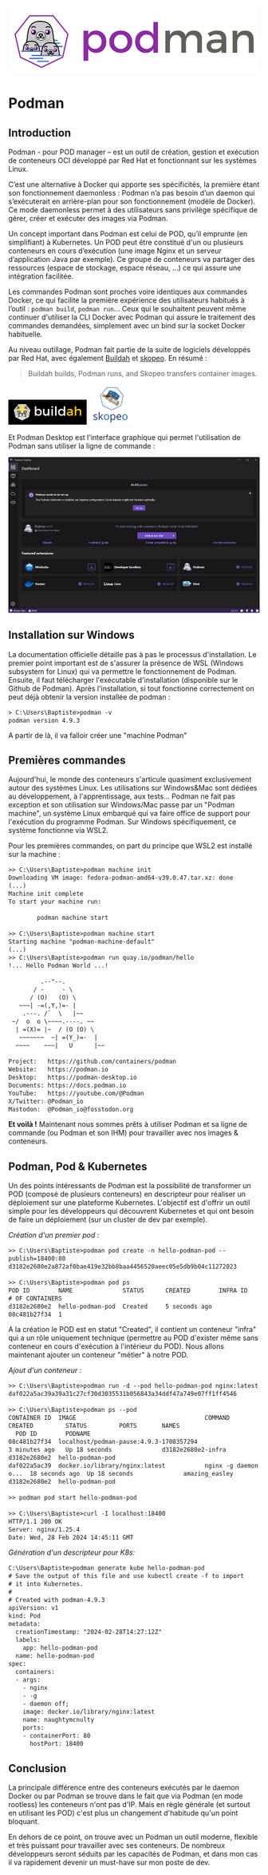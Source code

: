![podman-logo](podman-logo.png)

# Podman

## Introduction

Podman - pour POD manager – est un outil de création, gestion et exécution de conteneurs OCI
développé par Red Hat et fonctionnant sur les systèmes Linux.

C’est une alternative à Docker qui apporte ses spécificités, la première étant son
fonctionnement daemonless : Podman n’a pas besoin d’un daemon qui s’exécuterait en arrière-plan
pour son fonctionnement (modèle de Docker). Ce mode daemonless permet à des utilisateurs
sans privilège spécifique de gérer, créer et exécuter des images via Podman.

Un concept important dans Podman est celui de POD, qu’il emprunte (en simplifiant) à Kubernetes.
Un POD peut être constitué d'un ou plusieurs conteneurs en cours d’exécution (une image
Nginx et un serveur d’application Java par exemple). Ce groupe de conteneurs va partager des
ressources (espace de stockage, espace réseau, ...) ce qui assure une intégration facilitée.

Les commandes Podman sont proches voire identiques aux commandes Docker, ce qui facilite la
première expérience des utilisateurs habitués à l’outil : ```podman build```, ```podman run```...
Ceux qui le souhaitent peuvent même continuer d'utiliser la CLI Docker avec Podman qui assure le
traitement des commandes demandées, simplement avec un bind sur la socket Docker habituelle.

Au niveau outillage, Podman fait partie de la suite de logiciels développés par Red Hat, avec
également [Buildah](https://github.com/containers/buildah) et
[skopeo](https://github.com/containers/skopeo). En résumé :

> Buildah builds, Podman runs, and Skopeo transfers container images.

<img alt="buildah-logo.png" height="50" src="buildah-logo.png"/>

<img alt="skopeo-logo" height="80" src="skopeo-logo.svg" style="background-color:white;"/>

Et Podman Desktop est l'interface graphique qui permet l'utilisation de Podman sans utiliser la
ligne de commande :

![podman-desktop](podman-desktop.png)

## Installation sur Windows

La documentation officielle détaille pas à pas le processus d'installation. Le premier point
important est de s'assurer la présence de WSL (Windows subsystem for Linux) qui va permettre le
fonctionnement de Podman. Ensuite, il faut télécharger l'exécutable d'installation (disponible sur
le Github de Podman). Après l'installation, si tout fonctionne correctement on peut déjà obtenir
la version installée de podman :

```
> C:\Users\Baptiste>podman -v
podman version 4.9.3
```

A partir de là, il va falloir créer une "machine Podman"

## Premières commandes

Aujourd'hui, le monde des conteneurs s'articule quasiment exclusivement autour des systèmes Linux.
Les utilisations sur Windows&Mac sont dédiées au développement, à l'apprentissage, aux tests...
Podman ne fait pas exception et son utilisation sur Windows/Mac passe par un "Podman machine",
un système Linux embarqué qui va faire office de support pour l'exécution du programme Podman.
Sur Windows spécifiquement, ce système fonctionne via WSL2.

Pour les premières commandes, on part du principe que WSL2 est installé sur la machine :

```
>> C:\Users\Baptiste>podman machine init
Downloading VM image: fedora-podman-amd64-v39.0.47.tar.xz: done
(...)
Machine init complete
To start your machine run:

        podman machine start

>> C:\Users\Baptiste>podman machine start
Starting machine "podman-machine-default"
(...)
>> C:\Users\Baptiste>podman run quay.io/podman/hello
!... Hello Podman World ...!

         .--"--.
       / -     - \
      / (O)   (O) \
   ~~~| -=(,Y,)=- |
    .---. /`  \   |~~
 ~/  o  o \~~~~.----. ~~
  | =(X)= |~  / (O (O) \
   ~~~~~~~  ~| =(Y_)=-  |
  ~~~~    ~~~|   U      |~~

Project:   https://github.com/containers/podman
Website:   https://podman.io
Desktop:   https://podman-desktop.io
Documents: https://docs.podman.io
YouTube:   https://youtube.com/@Podman
X/Twitter: @Podman_io
Mastodon:  @Podman_io@fosstodon.org
```

**Et voilà !** Maintenant nous sommes prêts à utiliser Podman et sa ligne de commande
(ou Podman et son IHM) pour travailler avec nos images & conteneurs.

## Podman, Pod & Kubernetes

Un des points intéressants de Podman est la possibilité de transformer un POD (composé de
plusieurs conteneurs) en descripteur pour réaliser un déploiement sur une plateforme Kubernetes.
L'objectif est d'offrir un outil simple pour les développeurs qui découvrent Kubernetes
et qui ont besoin de faire un déploiement (sur un cluster de dev par exemple).

_Création d'un premier pod :_

```
>> C:\Users\Baptiste>podman pod create -n hello-podman-pod --publish=18400:80
d3182e2680e2a872af0bae419e32bb8baa4456520aeec05e5db9b04c11272023

>> C:\Users\Baptiste>podman pod ps
POD ID        NAME              STATUS      CREATED        INFRA ID      # OF CONTAINERS
d3182e2680e2  hello-podman-pod  Created     5 seconds ago  08c481b27f34  1
```

A la création le POD est en statut "Created", il contient un conteneur "infra" qui a un rôle uniquement
technique (permettre au POD d'exister même sans conteneur en cours d'exécution à l'intérieur du POD).
Nous allons maintenant ajouter un conteneur "métier" à notre POD.

_Ajout d'un conteneur :_

```
>> C:\Users\Baptiste>podman run -d --pod hello-podman-pod nginx:latest
daf022a5ac39a39a31c27cf30d3035531b056843a34ddf47a749e07ff1ff4546

>> C:\Users\Baptiste>podman ps --pod
CONTAINER ID  IMAGE                                    COMMAND               CREATED         STATUS         PORTS       NAMES
  POD ID        PODNAME
08c481b27f34  localhost/podman-pause:4.9.3-1708357294                        3 minutes ago   Up 18 seconds              d3182e2680e2-infra  d3182e2680e2  hello-podman-pod
daf022a5ac39  docker.io/library/nginx:latest           nginx -g daemon o...  18 seconds ago  Up 18 seconds              amazing_easley      d3182e2680e2  hello-podman-pod

>> podman pod start hello-podman-pod

>> C:\Users\Baptiste>curl -I localhost:18400
HTTP/1.1 200 OK
Server: nginx/1.25.4
Date: Wed, 28 Feb 2024 14:45:11 GMT
```

_Génération d'un descripteur pour K8s:_

```
C:\Users\Baptiste>podman generate kube hello-podman-pod
# Save the output of this file and use kubectl create -f to import
# it into Kubernetes.
#
# Created with podman-4.9.3
apiVersion: v1
kind: Pod
metadata:
  creationTimestamp: "2024-02-28T14:27:12Z"
  labels:
    app: hello-podman-pod
  name: hello-podman-pod
spec:
  containers:
  - args:
    - nginx
    - -g
    - daemon off;
    image: docker.io/library/nginx:latest
    name: naughtymcnulty
    ports:
    - containerPort: 80
      hostPort: 18400
```

## Conclusion

La principale différence entre des conteneurs exécutés par le daemon Docker ou par Podman se
trouve dans le fait que via Podman (en mode rootless) les conteneurs n'ont pas d'IP. Mais en règle
générale (et surtout en utilisant les POD) c'est plus un changement d'habitude qu'un point bloquant.

En dehors de ce point, on trouve avec un Podman un outil moderne, flexible et très puissant pour
travailler avec ses conteneurs. De nombreux développeurs seront séduits par les capacités de Podman,
et dans mon cas il va rapidement devenir un must-have sur mon poste de dev.

